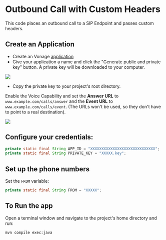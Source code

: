 # Outbound Call with Custom Headers

This code places an outbound call to a SIP Endpoint and passes custom headers.

## Create an Application
 * Create an Vonage [application](https://dashboard.nexmo.com/applications/new)
 * Give your application a name and click the "Generate public and private key" button. A private key will be downloaded to your computer.

<kbd>
<img src="https://github.com/scothar-vonage/outbound-call-amd/assets/121972661/e80f09f4-bc57-47b1-8cc7-a1eb8688b3e3" />

</kbd>


 * Copy the private key to your project's root directory.

Enable the Voice Capability and set the **Answer URL** to `www.example.com/calls/answer` and the **Event URL** to `www.example.com/calls/event`. (The URLs won't be used, so they don't have to point to a real destination).

<kbd>
  <img src="https://github.com/scothar-vonage/outbound-call-amd/assets/121972661/32af1f4c-2482-4675-af72-5e8885431843"/>
</kbd>

## Configure your credentials:
```java
private static final String APP_ID = "XXXXXXXXXXXXXXXXXXXXXXXXXXXXX";
private static final String PRIVATE_KEY = "XXXXX.key";
```

## Set up the phone numbers
Set the `FROM` variable:
```java
private static final String FROM = "XXXXX";
```


## To Run the app

Open a terminal window and navigate to the project's home directory and run:
```
mvn compile exec:java
```
